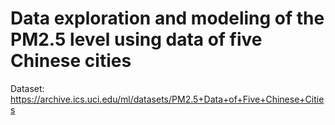 # Data exploration and modeling of the PM2.5 level using data of five Chinese cities
Dataset: https://archive.ics.uci.edu/ml/datasets/PM2.5+Data+of+Five+Chinese+Cities
